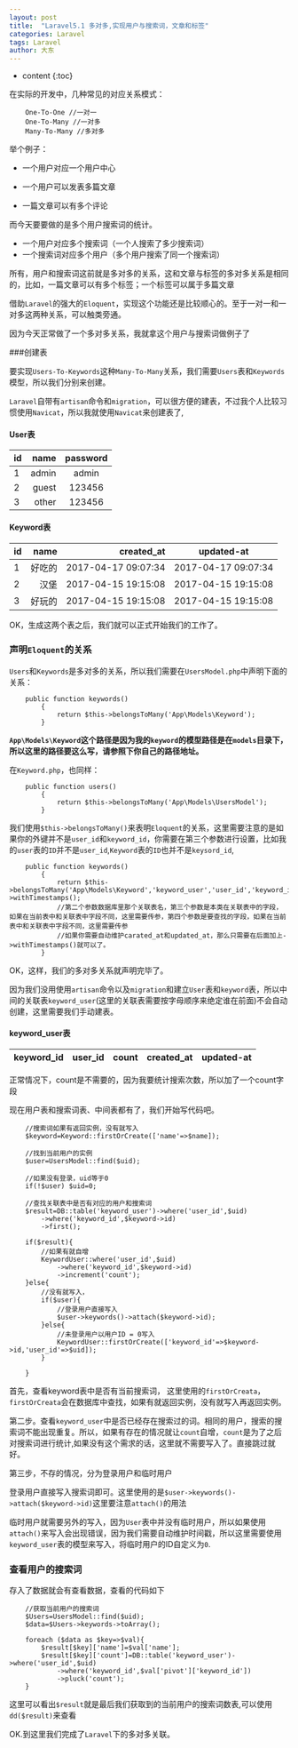 ```yaml
---
layout: post
title:  "Laravel5.1 多对多,实现用户与搜索词，文章和标签"
categories: Laravel
tags: Laravel 
author: 大东
---
```


* content
{:toc}


在实际的开发中，几种常见的对应关系模式：
```
    One-To-One //一对一
    One-To-Many //一对多
    Many-To-Many //多对多
```
举个例子：

- 一个用户对应一个用户中心

- 一个用户可以发表多篇文章

- 一篇文章可以有多个评论

而今天要要做的是多个用户搜索词的统计。
- 一个用户对应多个搜索词（一个人搜索了多少搜索词）
- 一个搜索词对应多个用户（多个用户搜索了同一个搜索词）

所有，用户和搜索词这前就是多对多的关系，这和文章与标签的多对多关系是相同的，比如，一篇文章可以有多个标签；一个标签可以属于多篇文章

借助`Laravel`的强大的`Eloquent`，实现这个功能还是比较顺心的。至于一对一和一对多这两种关系，可以触类旁通。

因为今天正常做了一个多对多关系，我就拿这个用户与搜索词做例子了

###创建表

要实现`Users-To-Keywords`这种`Many-To-Many`关系，我们需要`Users`表和`Keywords`模型，所以我们分别来创建。

`Laravel`自带有`artisan`命令和`migration`，可以很方便的建表，不过我个人比较习惯使用`Navicat`，所以我就使用`Navicat`来创建表了,

#### User表

| id       | name   |  password |
| -------- | -----: | :------:  |
| 1        | admin  |   admin   |
| 2        | guest  |   123456  |
| 3        | other  |   123456  |








#### Keyword表

| id       | name   |  created_at | updated-at |
| -------- | -----: |  ------:    |  :------:  |
| 1        | 好吃的  |2017-04-17 09:07:34|2017-04-17 09:07:34|
| 2        | 汉堡    |2017-04-15 19:15:08|2017-04-15 19:15:08|
| 3        | 好玩的  |2017-04-15 19:15:08|2017-04-15 19:15:08|


OK，生成这两个表之后，我们就可以正式开始我们的工作了。

### 声明`Eloquent`的关系

`Users`和`Keywords`是多对多的关系，所以我们需要在`UsersModel.php`中声明下面的关系：
```
    public function keywords()
        {
            return $this->belongsToMany('App\Models\Keyword');
        }
```
**`App\Models\Keyword`这个路径是因为我的`keyword`的模型路径是在`models`目录下，所以这里的路径要这么写，请参照下你自己的路径地址。**

在`Keyword.php`，也同样：
```
    public function users()
        {
            return $this->belongsToMany('App\Models\UsersModel');
        }   
```
我们使用`$this->belongsToMany()`来表明`Eloquent`的关系，这里需要注意的是如果你的外键并不是`user_id`和`keyword_id`，你需要在第三个参数进行设置，比如我的`user`表的`ID`并不是`user_id`,`Keyword`表的`ID`也并不是`keysord_id`,

```
    public function keywords()
        {
            return $this->belongsToMany('App\Models\Keyword','keyword_user','user_id','keyword_id')->withTimestamps();
            //第二个参数数据库里那个关联表名，第三个参数是本类在关联表中的字段，如果在当前表中和关联表中字段不同，这里需要传参，第四个参数是要查找的字段，如果在当前表中和关联表中字段不同，这里需要传参
            //如果你需要自动维护carated_at和updated_at，那么只需要在后面加上->withTimestamps()就可以了。
        }
```
OK，这样，我们的多对多关系就声明完毕了。

因为我们没用使用`artisan`命令以及`migration`和建立`User`表和`keyword`表，所以中间的关联表`keyword_user`(这里的关联表需要按字母顺序来绝定谁在前面)不会自动创建，这里需要我们手动建表。

#### keyword_user表

| keyword_id | user_id  | count| created_at | updated-at |
| -------- | -----: |  ------:    | ------:    |  :------:  |

正常情况下，count是不需要的，因为我要统计搜索次数，所以加了一个count字段


现在用户表和搜索词表、中间表都有了，我们开始写代码吧。

```
    //搜索词如果有返回实例，没有就写入
    $keyword=Keyword::firstOrCreate(['name'=>$name]);

    //找到当前用户的实例
    $user=UsersModel::find($uid);

    //如果没有登录，uid等于0
    if(!$user) $uid=0;

    //查找关联表中是否有对应的用户和搜索词
    $result=DB::table('keyword_user')->where('user_id',$uid)
        ->where('keyword_id',$keyword->id)
        ->first();

    if($result){
        //如果有就自增
        KeywordUser::where('user_id',$uid)
            ->where('keyword_id',$keyword->id)
            ->increment('count');
    }else{
        //没有就写入，
        if($user){
            //登录用户直接写入
            $user->keywords()->attach($keyword->id);
        }else{
            //未登录用户以用户ID = 0写入
            KeywordUser::firstOrCreate(['keyword_id'=>$keyword->id,'user_id'=>$uid]);
        }

    }
```
首先，查看keyword表中是否有当前搜索词，
这里使用的`firstOrCreata`，`firstOrCreata`会在数据库中查找，如果有就返回实例，没有就写入再返回实例。

第二步。查看`keyword_user`中是否已经存在搜索过的词。相同的用户，搜索的搜索词不能出现重复。所以，如果有存在的情况就让`count`自增，`count`是为了之后对搜索词进行统计,如果没有这个需求的话，这里就不需要写入了。直接跳过就好。

第三步，不存的情况，分为登录用户和临时用户

登录用户直接写入搜索词即可。这里使用的是`$user->keywords()->attach($keyword->id)`这里要注意`attach()`的用法

临时用户就需要另外的写入，因为`User`表中并没有临时用户，所以如果使用`attach()`来写入会出现错误，因为我们需要自动维护时间戳，所以这里需要使用`keyword_user`表的模型来写入，将临时用户的ID自定义为`0`.


### 查看用户的搜索词

存入了数据就会有查看数据，查看的代码如下

```
    //获取当前用户的搜索词
    $Users=UsersModel::find($uid);
    $data=$Users->keywords->toArray();

    foreach ($data as $key=>$val){
        $result[$key]['name']=$val['name'];
        $result[$key]['count']=DB::table('keyword_user')->where('user_id',$uid)
            ->where('keyword_id',$val['pivot']['keyword_id'])
            ->pluck('count');
    }
```
这里可以看出`$result`就是最后我们获取到的当前用户的搜索词数表,可以使用`dd($result)`来查看

OK.到这里我们完成了`Laravel`下的多对多关联。